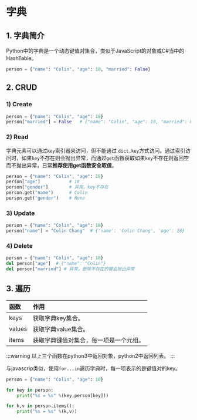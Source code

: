 # 字典

## 1. 字典简介
Python中的字典是一个动态键值对集合，类似于JavaScript的对象或C#当中的HashTable。

```py
person = {"name": "Colin", "age": 18, "married": False}
```

## 2. CRUD
### 1) Create
```py
person = {"name": "Colin", "age": 18}
person["married"] = False   # {"name": "Colin", "age": 18, "married": False}
```
### 2) Read
字典元素可以通过`key`索引器来访问，但不能通过 `dict.key`方式访问。通过索引访问时，如果`key`不存在则会抛出异常，而通过`get`函数获取如果`key`不存在则返回空而不抛出异常，日常**推荐使用get函数安全取值**。

```py
person = {"name": "Colin", "age": 18}
person["age"]           # 18
person["gender"]        # 异常，key不存在
person.get("name")      # Colin
person.get("gender")    # None
```

### 3) Update
```py
person = {"name": "Colin", "age": 18}
person["name"] = "Colin Chang"  # {'name': 'Colin Chang', 'age': 18}
```

### 4) Delete
```py
person = {"name": "Colin", "age": 18}
del person["age"]  # {"name": "Colin"}
del person["married"] # 异常。删除不存在的键会抛出异常
```

## 3. 遍历
函数|作用
:-|:-
keys|获取字典key集合。
values|获取字典value集合。
items|获取字典键值对集合，每一项是一个元组。

:::warning
以上三个函数在python3中返回对象，python2中返回列表。
:::

与javascrip类似，使用`for...in`遍历字典时，每一项表示的是键值对的key。

```py
person = {"name": "Colin", "age": 18}

for key in person:
    print("%s = %s" %(key,person[key]))

for k,v in person.items():
    print("%s = %s" %(k,v))
```
